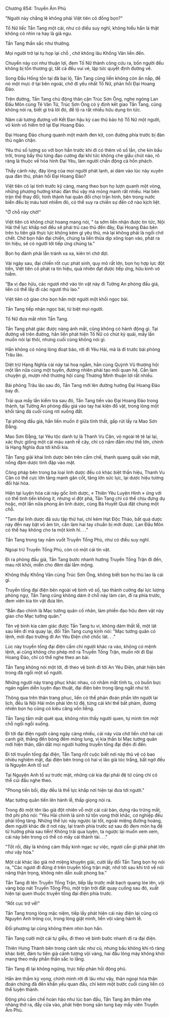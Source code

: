 




Chương 854: Truyền Âm Phù


"Người này chẳng lẽ không phải Việt tiên cô đồng bọn?"

Tố Nữ liếc Tần Tang một cái, như có điều suy nghĩ, không hiểu hắn là thật không có nhìn ra hay là giả ngu.

Tần Tang thần sắc như thường.

Mọi người trở lại tụ họp lại chỗ , chờ không lâu Khổng Vân liền đến.

Chuyến này coi như thuận lợi, đem Tố Nữ thành công cứu ra, bốn người đều không bị tổn thương gì, tất cả đều vui vẻ, lập tức quyết định đường về.

Song Đầu Hống tồn tại đã bại lộ, Tần Tang cũng liền không còn ẩn nấp, để nó một mực ở tại bên ngoài, chở đi yếu nhất Tố Nữ, phản hồi Đại Hoang Đảo.

Trên đường, Tần Tang chủ động thân cận Trúc Sơn Ông, nghe ngóng Lan Đấu Môn cùng Tê Vân Tử, Trúc Sơn Ông có ý định kết giao Tần Tang, cũng không nói ra, biết gì trả lời đó, để lộ ra rất nhiều hữu dụng tin tức.

Năm cái tương đương với Kết Đan hậu kỳ cao thủ bảo hộ Tố Nữ một người, vô kinh vô hiểm trở lại Đại Hoang Đảo.

Đại Hoang Đảo chung quanh một mảnh đen kịt, con đường phía trước bị đàn thú ngăn chặn.

Yêu thú số lượng so với bọn hắn trước khi đi có thêm vô số lần, che kín bầu trời, trong bầy thú từng đạo cường đại khí tức không che giấu chút nào, rõ ràng là thuộc về hóa hình Đại Yêu, làm người chấn động cả hồn phách.

Thấy cảnh này, đáy lòng của mọi người phát lạnh, ai dám vào lúc này xuyên qua đàn thú, phản hồi Đại Hoang Đảo?

Việt tiên cô lại tính trước kỹ càng, mang theo bọn họ lượn quanh một vòng, những phương hướng khác đàn thú vậy mà mỏng manh rất nhiều. Hai bên trận thế thay đổi, hình thành hai quân đối chọi trận hình, bên trong nước biển đều bị máu tươi nhiễm đỏ, có thể suy ra chiến sự đến cỡ nào kịch liệt.

"Ở chỗ này chờ!"

Việt tiên cô không chút hoang mang nói, " ta sớm liền nhận được tin tức, Nội Hải thế lực khắp nơi đều sẽ phái trú cao thủ đến đây, Đại Hoang Đảo bên trên tu tiên giả thực lực không kém gì yêu thú, mà lại không phải là ngồi chờ chết. Chờ bọn hắn đại chiến, chúng ta liền thừa dịp xông loạn vào, phát ra tín hiệu, sẽ có người tới tiếp ứng chúng ta."

Bọn họ đành phải lẫn tránh xa xa, kiên trì chờ đợi.

Vài ngày sau, đại chiến rốt cục phát sinh, quy mô rất lớn, bọn họ hợp lực đột tiến, Việt tiên cô phát ra tín hiệu, quả nhiên đạt được tiếp ứng, hữu kinh vô hiểm.

"Ba vị đạo hữu, các ngươi nhờ vào tín vật này đi Tường An phòng đấu giá, liền có thể lấy đi các ngươi thù lao."

Việt tiên cô giao cho bọn hắn một người một khối ngọc bài.

Tần Tang tiếp nhận ngọc bài, từ biệt mọi người.

Tố Nữ đưa mắt nhìn Tần Tang.

Tần Tang phát giác được nàng ánh mắt, cũng không có hành động gì. Tại đường về trên đường, hắn liền phát hiện Tố Nữ có chút kỳ quái, mấy lần muốn nói lại thôi, nhưng cuối cùng không nói gì.

Hắn không có nóng lòng đoạt bảo, rời đi Yêu Hải, mà là đi trước bái phỏng Trâu lão.

Diệt trừ Hạng Nghĩa cái này tai hoạ ngầm, hắn cùng Quỳnh Vũ thương hội một lần nữa cùng một tuyến, đương nhiên phải tạo mối quan hệ. Cần làm chuyện gì, mượn nhờ thương hội cùng Thương Minh thuận lợi rất nhiều.

Bái phỏng Trâu lão sau đó, Tần Tang mới lên đường hướng Đại Hoang Đảo bay đi.

Trải qua mấy lần kiểm tra sau đó, Tần Tang tiến vào Đại Hoang Đảo trong thành, tại Tường An phòng đấu giá vào tay hai kiện đồ vật, trong lòng một khối tảng đá cuối cùng rơi xuống đất.

Tại phòng đấu giá, hắn liền muốn ở giữa tĩnh thất, gấp rút lấy ra Mao Sơn Đằng.

Mao Sơn Đằng, tại Yêu tộc danh tự là Thanh Vu Căn, vỏ ngoài tê tê lại lại, xác thực giống một cái màu xanh rễ cây, chỉ có nắm đấm như thế lớn, chính là Hạng Nghĩa đưa tới khối kia.

Tần Tang giải khai linh dược bên trên cấm chế, thanh quang quất vào mặt, nồng đậm dược tính đập vào mặt.

Công pháp bên trong ba loại linh dược đều có khác biệt thần hiệu, Thanh Vu Căn có thể cực lớn tăng mạnh gân cốt, tăng lớn sức lực, lại dược hiệu tương đối hài hòa.

Hiện tại luyện hóa cái này gốc linh dược, « Thiên Yêu Luyện Hình » ứng với có thể tinh tiến không ít, nhưng vì đột phá, Tần Tang chỉ có thể chịu đựng dụ hoặc, một lần nữa phong ấn linh dược, cùng Bá Huyết Quả đặt chung một chỗ.

"Tam đại linh dược đã sưu tập thứ hai, chỉ kém Hạt Độc Thảo, bất quá dược này đến nay bặt vô âm tín, cần làm hai tay chuẩn bị mới được. Lan Đấu Môn có thể hay không cho ta một kinh hỉ. . ."

Tần Tang trong tay nắm vuốt Truyền Tống Phù, như có điều suy nghĩ.

Ngoại trừ Truyền Tống Phù, còn có một cái tín vật.

Đi ra phòng đấu giá, Tần Tang bước nhanh hướng Truyền Tống Trận đi đến, mau rời khỏi, miễn cho đêm dài lắm mộng.

Không thấy Khổng Vân cùng Trúc Sơn Ông, không biết bọn họ thù lao là cái gì.

Truyền tống đại điện bên ngoài vệ binh vô số, tạo thành cường đại lực lượng phòng ngự, Tần Tang cũng không dám ở chỗ này làm càn, đi ra phía trước, đem viên kia tín vật đưa lên.

"Bần đạo chính là Mạc tướng quân cố nhân, làm phiền đạo hữu đem vật này giao cho Mạc tướng quân."

Tên vệ binh kia cảm giác được Tần Tang tu vi, không dám thất lễ, một lát sau liền đi mà quay lại, đối Tần Tang cung kính nói: "Mạc tướng quân có lệnh, mời đạo trưởng đi An Yêu Điện chờ chốc lát. . ."

Lúc này truyền tống đại điện cấm chỉ người khác ra vào, không có mệnh lệnh, ai cũng không cho phép mở ra Truyền Tống Trận, muốn rời đi Đại Hoang Đảo, chỉ có thể nghe theo an bài.

Tần Tang không nói một lời, đi theo vệ binh đi tới An Yêu Điện, phát hiện bên trong đã ngồi một số người.

Những người này trang phục khác nhau, có nhắm mắt tĩnh tu, có buồn bực ngán ngẩm diễn luyện đạo thuật, đại điện bên trong lặng ngắt như tờ.

Thông qua trên thân trang phục, liền có thể phán đoán phần lớn người lai lịch, đều là Nội Hải môn phái lớn tử đệ, từng cái khí thế bất phàm, đương nhiên bọn họ cũng có kiêu căng vốn liếng.

Tần Tang tầm mắt quét qua, không nhìn thấy người quen, tự mình tìm một chỗ ngồi ngồi xuống.

Đi tới đại điện người càng ngày càng nhiều, cái này vừa chờ liền chờ hai cái canh giờ, thẳng đến bóng đêm mông lung, vị kia thần bí Mạc tướng quân mới hiện thân, dẫn dắt mọi người hướng truyền tống đại điện đi đến.

Đi tới truyền tống đại điện, Tần Tang rốt cuộc biết nơi này thủ vệ có bao nhiêu nghiêm mật, đại điện bên trong có hai vị lão giả tóc trắng, bất ngờ đều là Nguyên Anh tổ sư!

Tại Nguyên Anh tổ sư trước mặt, những cái kia đại phái đệ tử cũng chỉ có thể cúi đầu nghe theo.

"Phong tiền bối, đây đều là thế lực khắp nơi hiện tại đưa tới người."

Mạc tướng quân tiến lên hành lễ, thấp giọng nói ra.

Trong đó một tên lão giả đột nhiên vỗ một cái cái bàn, dựng râu trừng mắt, thở phì phò nói: "Yêu Hải chính là sinh tử tồn vong thời khắc, cơ nghiệp đều phải tống táng. Những thế lực này ngược lại tốt, ngoài miệng đường hoàng, đem người khác đè ở nơi này, lại tranh phía trước sợ sau đó đem môn hạ đệ tử hướng phía sau tiễn! Không trải qua luyện, ta ngược lại muốn xem xem, cái này bên trong có thể có mấy cái thành tài. . ."

"Tốt rồi, đây là không cảm thấy kinh ngạc sự việc, ngươi cần gì phải phát lớn như vậy hỏa."

Một cái khác lão giả mở miệng khuyên giải, cười lấy đối Tần Tang bọn họ nói ra, "Các ngươi đi đứng ở trên truyền tống trận mặt, nhớ tới sau khi trở về nói năng thận trọng, không nên dẫn xuất phong ba."

Tần Tang đi lên Truyền Tống Trận, tiếp lấy trước mắt bạch quang lóe lên, vội vàng bóp nát Truyền Tống Phù, một trận trời đất quay cuồng sau đó, xuất hiện tại quen thuộc truyền tống đại điện phía trước.

"Rốt cục trở về!"

Tần Tang trong lòng mặc niệm, tiếp lấy phát hiện cái này điện lại cũng có Nguyên Anh trông coi, trong lòng giật mình, liền vội vàng hành lễ.

Đối phương lại cũng không thèm nhìn bọn hắn.

Tần Tang cười một cái tự giễu, đi theo vệ binh bước nhanh đi ra đại điện.

Thiên Hưng Thành bên trong cảnh sắc như cũ, nhưng bầu không khí rõ ràng khác biệt, đám tu tiên giả cảnh tượng vội vàng, hai đầu lông mày không khỏi mang theo mấy phần thần sắc lo lắng.

Tần Tang đi lại không ngừng, trực tiếp phản hồi động phủ.

Hắn âm thầm kỳ vọng, chính mình rời đi lâu như vậy, thân ngoại hóa thân đoán chừng đã đến khẩn yếu quan đầu, chỉ kém một bước cuối cùng liền có thể luyện thành.

Động phủ cấm chế hoàn hảo như lúc ban đầu, Tần Tang âm thầm nhẹ nhàng thở ra, đẩy cửa vào, phát hiện trong sân tung bay mấy viên Truyền Âm Phù.




